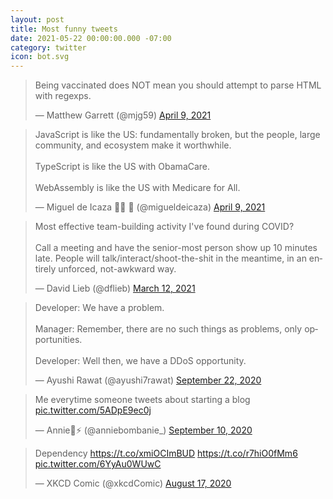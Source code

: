 ```yaml
---
layout: post
title: Most funny tweets
date: 2021-05-22 00:00:00.000 -07:00
category: twitter
icon: bot.svg
---
```


<script async src="https://platform.twitter.com/widgets.js" charset="utf-8"></script>

<blockquote class="twitter-tweet"><p lang="en" dir="ltr">Being vaccinated does NOT mean you should attempt to parse HTML with regexps.</p>&mdash; Matthew Garrett (@mjg59) <a href="https://twitter.com/mjg59/status/1380424455491481600?ref_src=twsrc%5Etfw">April 9, 2021</a></blockquote>
<blockquote class="twitter-tweet"><p lang="en" dir="ltr">JavaScript is like the US: fundamentally broken, but the people, large community, and ecosystem make it worthwhile.<br><br>TypeScript is like the US with ObamaCare.<br><br>WebAssembly is like the US with Medicare for All.</p>&mdash; Miguel de Icaza 💉💉 🎉 (@migueldeicaza) <a href="https://twitter.com/migueldeicaza/status/1380556418294689796?ref_src=twsrc%5Etfw">April 9, 2021</a></blockquote>
<blockquote class="twitter-tweet"><p lang="en" dir="ltr">Most effective team-building activity I&#39;ve found during COVID?  <br><br>Call a meeting and have the senior-most person show up 10 minutes late. People will talk/interact/shoot-the-shit in the meantime, in an entirely unforced, not-awkward way.</p>&mdash; David Lieb (@dflieb) <a href="https://twitter.com/dflieb/status/1370485173934911488?ref_src=twsrc%5Etfw">March 12, 2021</a></blockquote>
<blockquote class="twitter-tweet" data-conversation="none"><p lang="en" dir="ltr">Developer: We have a problem.<br><br>Manager: Remember, there are no such things as problems, only opportunities.<br><br>Developer: Well then, we have a DDoS opportunity.</p>&mdash; Ayushi Rawat (@ayushi7rawat) <a href="https://twitter.com/ayushi7rawat/status/1308255675848384512?ref_src=twsrc%5Etfw">September 22, 2020</a></blockquote>
<blockquote class="twitter-tweet" data-conversation="none"><p lang="en" dir="ltr">Me everytime someone tweets about starting a blog <a href="https://t.co/5ADpE9ec0j">pic.twitter.com/5ADpE9ec0j</a></p>&mdash; Annie🦄⚡ (@anniebombanie_) <a href="https://twitter.com/anniebombanie_/status/1304087153559965698?ref_src=twsrc%5Etfw">September 10, 2020</a></blockquote>
<blockquote class="twitter-tweet" data-conversation="none"><p lang="en" dir="ltr">Dependency <a href="https://t.co/xmiOCImBUD">https://t.co/xmiOCImBUD</a> <a href="https://t.co/r7hiO0fMm6">https://t.co/r7hiO0fMm6</a> <a href="https://t.co/6YyAu0WUwC">pic.twitter.com/6YyAu0WUwC</a></p>&mdash; XKCD Comic (@xkcdComic) <a href="https://twitter.com/xkcdComic/status/1295478837652803584?ref_src=twsrc%5Etfw">August 17, 2020</a></blockquote>
